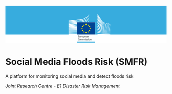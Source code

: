 ![](./media/image2.png)

# Social Media Floods Risk (SMFR)

A platform for monitoring social media and detect floods risk

*Joint Research Centre - E1 Disaster Risk Management*
